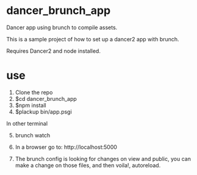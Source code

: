 # dancer_brunch_app
Dancer app using brunch to compile assets.

This is a sample project of how to set up a dancer2 app with brunch.

Requires Dancer2 and node installed.

# use
1. Clone the repo
2. $cd dancer_brunch_app
3. $npm install
4. $plackup bin/app.psgi

In other terminal

5. brunch watch

6. In a browser go to: http://localhost:5000

7. The brunch config is looking for changes on view and public, 
you can make a change on those files, and then voila!, autoreload.
